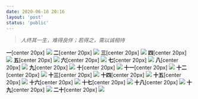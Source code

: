 ```yaml
---
date: 2020-06-18 20:16
layout: 'post'
status: 'public'
---
```


> *人终其一生，难得良伴；若得之，需以诚相待*

**一**[center 20px]
![](https://github.com/elmace/cited_img/raw/master/img/IMG_1895.JPG)
**二**[center 20px]
![](https://github.com/elmace/cited_img/raw/master/IMG/IMG_1896.JPG)
**三**[center 20px]
![](https://github.com/elmace/cited_img/raw/master/IMG/IMG_1897.JPG)
**四**[center 20px]
![](https://github.com/elmace/cited_img/raw/master/img/IMG_1898.JPG)
**五**[center 20px]
![](https://github.com/elmace/cited_img/raw/master/img/IMG_1899.JPG)
**六**[center 20px]
![](https://github.com/elmace/cited_img/raw/master/img/IMG_1900.JPG)
**七**[center 20px]
![](https://github.com/elmace/cited_img/raw/master/IMG/IMG_1901.JPG)
**八**[center 20px]
![](https://github.com/elmace/cited_img/raw/master/IMG/IMG_1902.JPG)
**九**[center 20px]
![](https://github.com/elmace/cited_img/raw/master/IMG/IMG_1903.JPG)
**十**[center 20px]
![](https://github.com/elmace/cited_img/raw/master/IMG/IMG_1904.JPG)
**十一**[center 20px]
![](https://github.com/elmace/cited_img/raw/master/IMG/IMG_1905.JPG)
**十二**[center 20px]
![](https://github.com/elmace/cited_img/raw/master/IMG/IMG_1906.JPG)
**十三**[center 20px]
![](https://github.com/elmace/cited_img/raw/master/IMG/IMG_1907.JPG)
**十四**[center 20px]
![](https://github.com/elmace/cited_img/raw/master/IMG/IMG_1908.JPG)
**十五**[center 20px]
![](https://github.com/elmace/cited_img/raw/master/IMG/IMG_1909.JPG)
**十六**[center 20px]
![](https://github.com/elmace/cited_img/raw/master/IMG/IMG_1910.JPG)
**十七**[center 20px]
![](https://github.com/elmace/cited_img/raw/master/IMG/IMG_1911.JPG)
**十八**[center 20px]
![](https://github.com/elmace/cited_img/raw/master/IMG/IMG_1912.JPG)
**十九**[center 20px]
![](https://github.com/elmace/cited_img/raw/master/IMG/IMG_1913.JPG)
**二十**[center 20px]
![](https://github.com/elmace/cited_img/raw/master/IMG/IMG_1914.JPG)

